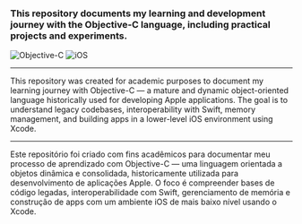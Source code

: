 ### This repository documents my learning and development journey with the Objective-C language, including practical projects and experiments.
![Objective-C](https://img.shields.io/badge/Objective--C-0d1117?style=for-the-badge&logo=apple&logoColor=25fafe)
![iOS](https://img.shields.io/badge/iOS-0d1117?style=for-the-badge&logo=ios&logoColor=25fafe)

---
This repository was created for academic purposes to document my learning journey with Objective-C — a mature and dynamic object-oriented language historically used for developing Apple applications. The goal is to understand legacy codebases, interoperability with Swift, memory management, and building apps in a lower-level iOS environment using Xcode.

---
Este repositório foi criado com fins acadêmicos para documentar meu processo de aprendizado com Objective-C — uma linguagem orientada a objetos dinâmica e consolidada, historicamente utilizada para desenvolvimento de aplicações Apple. O foco é compreender bases de código legadas, interoperabilidade com Swift, gerenciamento de memória e construção de apps com um ambiente iOS de mais baixo nível usando o Xcode.

